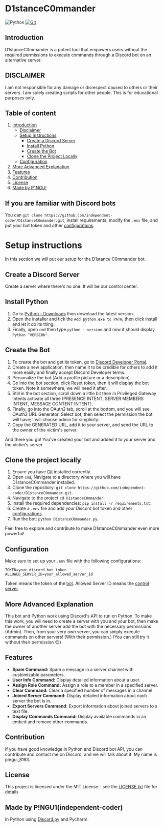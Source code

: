 # D1stanceC0mmander

![Python](https://img.shields.io/badge/python-3670A0?style=for-the-badge&logo=python&logoColor=ffdd54) [![Git](https://img.shields.io/badge/git-%23F05033.svg?style=for-the-badge&logo=git&logoColor=white)](https://github.com/your-github-repository)

## Introduction

D1stanceC0mmander is a potent tool that empowers users without the required permissions to execute commands through a Discord bot on an alternative server.

## DISCLAIMER

I am not responsible for any damage or disrespect caused to others or their servers. I am solely creating scripts for other people. This is for educational purposes only.

## Table of content

1. [Introduction](#introduction)
   - [Disclaimer](#disclaimer)
   - [Setup Instructions](#setup-instructions)
     - [Create a Discord Server](#create-a-discord-server)
     - [Install Python](#install-python)
     - [Create the Bot](#create-the-bot)
     - [Clone the Project Locally](#clone-the-project-locally)
   - [Configuration](#configuration)
2. [More Advanced Explanation](#more-advanced-explanation)
3. [Features](#features)
4. [Contribution](#contribution)
5. [License](#license)
6. [Made by P1NGU!](#made-by-p1ngu)

## If you are familiar with Discord bots

You can `git clone https://github.com/independent-coder/D1stanceC0mmander.git`, install requirements, modify the `.env` file, and put your bot token and other [configurations](#configuration).

# Setup instructions

In this section we will put our setup for the D1stance C0mmander bot.

## Create a Discord Server

Create a server where there's no one. It will be our control center.

## Install Python

1. Go to [Python - Downloads](https://python.org/downloads/) then download the latest version.
2. Open the installer and tick the `Add python.exe to PATH`, then click install and let it do its thing.
3. Finally, open `cmd` then type `python - version` and now it should display `Python "VERSION"`.

## Create the Bot

1. To create the bot and get its token, go to [Discord Developer Portal](https://discord.com/developers/applications).
2. Create a new application, then name it to be credible for others to add it more easily and finally accept Discord Developer terms.
3. Personalize the bot (Add a profile picture or a description).
4. Go into the bot section, click Reset token, then it will display the bot token. Note it somewhere; we will need it after.
5. Still in the bot section, scroll down a little bit then in Privileged Gateway Intents activate all three (PRESENCE INTENT, SERVER MEMBERS INTENT, MESSAGE CONTENT INTENT).
6. Finally, go into the OAuth2 tab, scroll at the bottom, and you will see OAuth2 URL Generator. Select bot, then select the permission the bot will have; I will choose admin for simplicity.
7. Copy the GENERATED URL, add it to your server, and send the URL to the owner of the victim's server.

And there you go! You've created your bot and added it to your server and the victim's server.

## Clone the project locally

1. Ensure you have [Git](https://git-scm.com/download/) installed correctly.
2. Open `cmd`, Navigate to a directory where you will have D1stanceC0mmander installed.
3. Clone the repository: `git clone https://github.com/independent-coder/D1stanceC0mmander.git`.
4. Navigate to the project `cd D1stanceC0mmander`.
5. Install the required dependencies: `pip install -r requirements.txt`.
6. Create a `.env` file and add your Discord bot token and other [configurations](#configuration).
7. Run the bot: `python D1stanceC0mmander.py`.

Feel free to explore and contribute to make D1stanceC0mmander even more powerful!

## Configuration

Make sure to set up your `.env` file with the following configurations:

```dotenv
TOKEN=your_discord_bot_token
ALLOWED_SERVER_ID=your_allowed_server_id
```

Token means the token of the [bot](#create-the-bot).
Allowed Server ID means the [control server](#create-a-discord-server).

## More Advanced Explanation

This bot and Python work using Discord's API to run on Python. To make this work, you will need to create a server with you and your bot, then make the owner of another server add the bot with the necessary permissions (Admin). Then, from your very own server, you can simply execute commands on other servers! (With their permission.)
(You can still try it without their permission 😉)

## Features

- **Spam Command:** Spam a message in a server channel with customizable parameters.
- **User Info Command:** Display detailed information about a user.
- **Assign Role Command:** Assign a role to a member in a specified server.
- **Clear Command:** Clear a specified number of messages in a channel.
- **Joined Server Command:** Display detailed information about each server the bot is in.
- **Export Servers Command:** Export information about joined servers to a text file.
- **Display Commands Command:** Display available commands in an embed and remove other commands.

## Contribution

If you have good knowledge in Python and Discord bot API, you can contribute and contact me on Discord, and we will talk about it.
My name is pingui_8163.

## License

This project is licensed under the MIT License - see the [LICENSE.txt](https://github.com/independent-coder/D1stanceC0mmander/blob/main/LICENSE.txt) file for details

## Made by P!NGU1(independent-coder)

In Python using [Discord.py](https://discordpy.readthedocs.io/en/stable/) and Pycharm.
